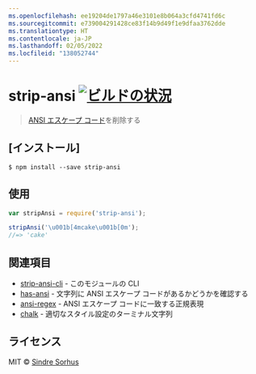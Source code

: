 ```yaml
---
ms.openlocfilehash: ee19204de1797a46e3101e8b064a3cfd4741fd6c
ms.sourcegitcommit: e739004291428ce83f14b9d49f1e9dfaa3762dde
ms.translationtype: HT
ms.contentlocale: ja-JP
ms.lasthandoff: 02/05/2022
ms.locfileid: "138052744"
---
```

# <a name="strip-ansi-build-statushttpstravis-ciorgchalkstrip-ansi"></a>strip-ansi [![ビルドの状況](https://travis-ci.org/chalk/strip-ansi.svg?branch=master)](https://travis-ci.org/chalk/strip-ansi)

> [ANSI エスケープ コード](http://en.wikipedia.org/wiki/ANSI_escape_code)を削除する


## <a name="install"></a>[インストール]

```
$ npm install --save strip-ansi
```


## <a name="usage"></a>使用

```js
var stripAnsi = require('strip-ansi');

stripAnsi('\u001b[4mcake\u001b[0m');
//=> 'cake'
```


## <a name="related"></a>関連項目

- [strip-ansi-cli](https://github.com/chalk/strip-ansi-cli) - このモジュールの CLI
- [has-ansi](https://github.com/chalk/has-ansi) - 文字列に ANSI エスケープ コードがあるかどうかを確認する
- [ansi-regex](https://github.com/chalk/ansi-regex) - ANSI エスケープ コードに一致する正規表現
- [chalk](https://github.com/chalk/chalk) - 適切なスタイル設定のターミナル文字列


## <a name="license"></a>ライセンス

MIT © [Sindre Sorhus](http://sindresorhus.com)
